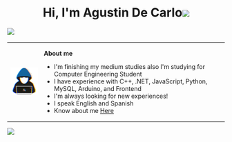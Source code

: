 <h1 align="center"><b>Hi, I'm Agustin De Carlo</b><img src="https://media.giphy.com/media/hvRJCLFzcasrR4ia7z/giphy.gif" width="35"></h1>
<img src="https://user-images.githubusercontent.com/73097560/115834477-dbab4500-a447-11eb-908a-139a6edaec5c.gif"><br>
<table>
  <tr>
    <td>
      <picture>
        <img src="https://github.com/0xAbdulKhalid/0xAbdulKhalid/raw/main/assets/mdImages/about_me.gif" width="100px">
      </picture>
    </td>
    <td>
      <p><b>About me</b></p>
      <ul>
        <li>I'm finishing my medium studies also I'm studying for Computer Engineering Student</li>
        <li>I have experience with C++, .NET, JavaScript, Python, MySQL, Arduino, and Frontend</li>
        <li>I'm always looking for new experiences!</li>
        <li>I speak English and Spanish</li>
        <li>Know about me <a href="https://www.linkedin.com/in/agustindecarlo" target="_blank">Here</a></li>
      </ul>
    </td>
  </tr>
</table>

<img src="https://user-images.githubusercontent.com/73097560/115834477-dbab4500-a447-11eb-908a-139a6edaec5c.gif">
